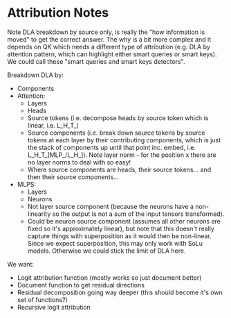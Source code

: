 # Attribution Notes

Note DLA breakdown by source only, is really the "how information is moved" to get the correct
answer. The why is a bit more complex and it depends on QK which needs a different type of
attribution (e.g. DLA by attention pattern, which can highlight either smart queries or smart keys).
We could call these "smart queries and smart keys detectors".

Breakdown DLA by:

- Components
- Attention:
  - Layers
  - Heads
  - Source tokens (i.e. decompose heads by source token which is linear, i.e. L_H_T_)
  - Source components (i.e. break down source tokens by source tokens at each layer by their
    contributing components, which is just the stack of components up until that point inc. embed,
    i.e. L_H_T_[MLP_/L_H_]). Note layer norm - for the position x there are no layer norms to deal
    with so easy!
  - Where source components are heads, their source tokens... and then their source components...
- MLPS:
  - Layers
  - Neurons
  - Not layer source component (because the neurons have a non-linearity so the output is not a sum
    of the input tensors transformed).
  - Could be neuron source component (assumes all other neurons are fixed so it's approximately linear), but
    note that this doesn't really capture things with superposition as it would then be non-linear.
    Since we expect superposition, this may only work with SoLu models. Otherwise we could stick the
    limit of DLA here.

We want:

- Logit attribution function (mostly works so just document better)
- Document function to get residual directions
- Residual decomposition going way deeper (this should become it's own set of functions?)
- Recursive logit attribution